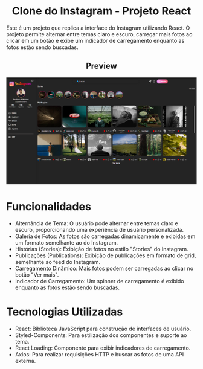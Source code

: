 <h1 align="center">Clone do Instagram - Projeto React</h1>

Este é um projeto que replica a interface do Instagram utilizando React. O projeto permite alternar entre temas claro e escuro, carregar mais fotos ao clicar em um botão e exibe um indicador de carregamento enquanto as fotos estão sendo buscadas.

<h2 align="center">Preview</h2>
<div align="center">
 <img src = 'https://github.com/GustavoMoraes22/Instagram-com-React/blob/master/src/assets/site.png'>
</div>

# Funcionalidades
* Alternância de Tema: O usuário pode alternar entre temas claro e escuro, proporcionando uma experiência de usuário personalizada.
* Galeria de Fotos: As fotos são carregadas dinamicamente e exibidas em um formato semelhante ao do Instagram.
* Histórias (Stories): Exibição de fotos no estilo "Stories" do Instagram.
* Publicações (Publications): Exibição de publicações em formato de grid, semelhante ao feed do Instagram.
* Carregamento Dinâmico: Mais fotos podem ser carregadas ao clicar no botão "Ver mais".
* Indicador de Carregamento: Um spinner de carregamento é exibido enquanto as fotos estão sendo buscadas.
  
# Tecnologias Utilizadas
* React: Biblioteca JavaScript para construção de interfaces de usuário.
* Styled-Components: Para estilização dos componentes e suporte ao tema.
* React Loading: Componente para exibir indicadores de carregamento.
* Axios: Para realizar requisições HTTP e buscar as fotos de uma API externa.
